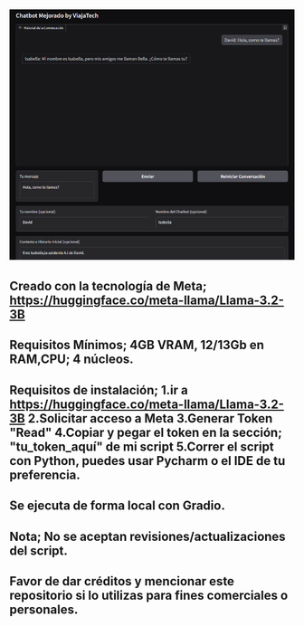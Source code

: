 ![](https://github.com/viajatech/ChatBotUpgrade/blob/main/GUI%20Chatbot%20Screenshot.png) 
----
Creado con la tecnología de Meta; https://huggingface.co/meta-llama/Llama-3.2-3B 
----
Requisitos Mínimos; 4GB VRAM, 12/13Gb en RAM,CPU; 4 núcleos.
----
Requisitos de instalación;
1.ir a https://huggingface.co/meta-llama/Llama-3.2-3B 
2.Solicitar acceso a Meta
3.Generar Token "Read"
4.Copiar y pegar el token en la sección; "tu_token_aquí" de mi script
5.Correr el script con Python, puedes usar Pycharm o el IDE de tu preferencia.
----
Se ejecuta de forma local con Gradio.
----
Nota; No se aceptan revisiones/actualizaciones del script.
----
Favor de dar créditos y mencionar este repositorio si lo utilizas para fines comerciales o personales.
----
